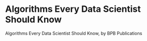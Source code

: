 # Algorithms Every Data Scientist Should Know
 Algorithms Every Data Scientist Should Know, by BPB Publications
